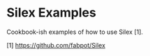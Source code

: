 # Silex Examples

Cookbook-ish examples of how to use Silex [1].

[1] https://github.com/fabpot/Silex
